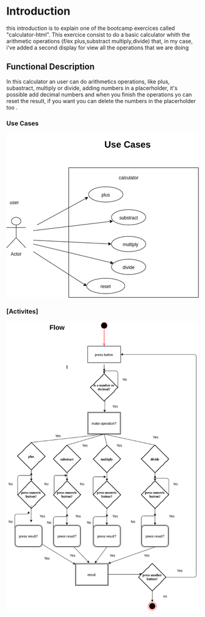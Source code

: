 # Introduction
this introduction is to explain one of the bootcamp exercices called "calculator-html". This exercice consist to do a basic calculator whith the arithmetic operations (f/ex plus,substract multiply,divide) that, in my case, i've added a second display for view all the operations that we are doing

## Functional Description
In this calculator an user can do arithmetics operations, like plus, subastract, multiply or divide, adding numbers in a placerholder, it's possible add decimal numbers and when you finish the operations yo can reset the result, if you want you can delete the numbers in the placerholder too .

### Use Cases
![](Use-case.png)

### [Activites]
![](flow-diagram.png)



